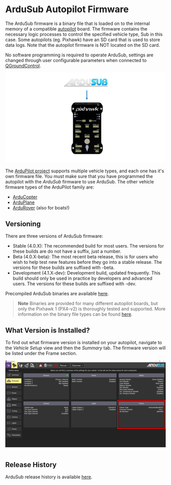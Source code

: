 # ArduSub Autopilot Firmware

The ArduSub firmware is a binary file that is loaded on to the internal memory of a compatible [autopilot](/introduction/hardware-options/required-hardware/autopilot.md) board. The firmware contains the necessary logic processes to control the specified vehicle type, Sub in this case. Some autopilots (eg. Pixhawk) have an SD card that is used to store data logs. Note that the autopilot firmware is NOT located on the SD card.

No software programming is required to operate ArduSub, settings are changed through user configurable parameters when connected to [QGroundControl](/introduction/required-software/qgroundcontrol-software.md).

<img src="/images/software/ardusub.png" class="img-responsive img-center" style="max-height:600px;">

The [ArduPilot project](https://ardupilot.org/) supports multiple vehicle types, and each one has it's own firmware file. You must make sure that you have programmed the autopilot with the *ArduSub* firmware to use ArduSub. The other vehicle firmware types of the ArduPilot family are:
* [ArduCopter](https://ardupilot.org/copter/index.html)
* [ArduPlane](https://ardupilot.org/plane/index.html)
* [ArduRover](https://ardupilot.org/rover/index.html) (also for boats!)

## Versioning

There are three versions of ArduSub firmware:

* Stable (4.0.X): The recommended build for most users. The versions for these builds are do not have a suffix, just a number.
* Beta (4.0.X-beta): The most recent beta release, this is for users who wish to help test new features before they go into a stable release. The versions for these builds are suffixed with -beta.
* Development (4.1.X-dev): Development build, updated frequently. This build should only be used in practice by developers and advanced users. The versions for these builds are suffixed with -dev.

Precompiled ArduSub binaries are available [here](https://firmware.ardupilot.org/Sub/). 

> **Note** Binaries are provided for many different autopilot boards, but only the Pixhawk 1 (PX4-v2) is thoroughly tested and supported. More information on the binary file types can be found [here](https://ardupilot.org/dev/docs/pre-built-binaries.html).

## What Version is Installed?

To find out what firmware version is installed on your autopilot, navigate to the _Vehicle Setup_ view and then the _Summary_ tab. The firmware version will be listed under the Frame section.

<img src="/images/software/ardusub-version.png" class="img-responsive img-center" style="max-height:600px;">

## Release History

ArduSub release history is available [here](https://raw.githubusercontent.com/ArduPilot/ardupilot/master/ArduSub/ReleaseNotes.txt).
